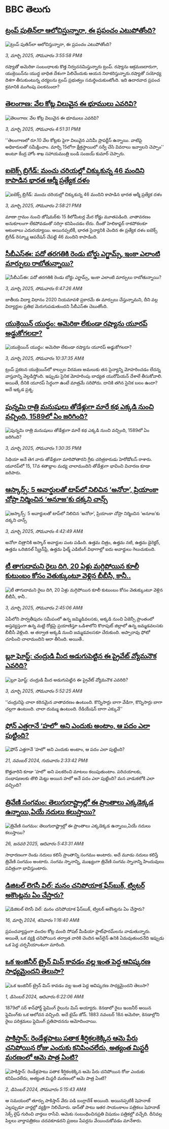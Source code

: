 # BBC తెలుగు## [ట్రంప్ పుతిన్‌లా ఆలోచిస్తున్నారా, ఈ ప్రపంచం ఎటుపోతోంది?](https://www.bbc.com/telugu/articles/cgl0e5yj8d0o?at_campaign=githubrss)![ట్రంప్ పుతిన్‌లా ఆలోచిస్తున్నారా, ఈ ప్రపంచం ఎటుపోతోంది?](https://ichef.bbci.co.uk/ace/standard/240/cpsprodpb/76d6/live/90578700-f842-11ef-9967-9d96c0c1bbff.jpg)_3, మార్చి 2025, సోమవారం 3:55:58 PMకి_రష్యాతో అమెరికా సంబంధాలకు కొత్త నిర్వచనమిస్తున్నారు ట్రంప్. రష్యాను ఆక్రమణదారుగా, యుక్రెయిన్‌ను యుద్ధ బాధిత దేశంగా పిలిచేందుకు ఆయన నిరాకరిస్తున్నారు.రష్యాతో సయోధ్య దిశగా తీసుకుంటున్న చర్యలను ట్రంప్ ప్రభుత్వం సమర్థించుకుంటోంది. ఇది ఉదారవాద ప్రపంచ క్రమానికి ముగింపు పలకనుందా?## [తెలంగాణ: వేల కోట్ల విలువైన ఈ భూములు ఎవరివి?](https://www.bbc.com/telugu/articles/c62z8vx609vo?at_campaign=githubrss)![తెలంగాణ: వేల కోట్ల విలువైన ఈ భూములు ఎవరివి?](https://ichef.bbci.co.uk/ace/standard/240/cpsprodpb/2400/live/c9a3f330-f84d-11ef-8c03-7dfdbeeb2526.jpg)_3, మార్చి 2025, సోమవారం 4:51:31 PMకి_''తెలంగాణలో రూ.10 వేల కోట్లకు పైగా విలువైన ఎనిమీ ప్రాపర్టీస్ ఉన్నాయి. వాటిపై అధికారులతో సమీక్షించాం. మార్చి 15లోగా క్షేత్రస్థాయిలో సర్వే చేసి వివరాలు ఇవ్వాలని చెప్పాం'' అంటూ కేంద్ర హోం శాఖ సహాయమంత్రి బండి సంజయ్ కుమార్ చెప్పారు.## [ఐబెక్స్ బ్రిగేడ్: మంచు చరియల్లో చిక్కుకున్న 46 మందిని కాపాడిన భారత ఆర్మీ ప్రత్యేక దళం](https://www.bbc.com/telugu/articles/cy05j2gkrygo?at_campaign=githubrss)![ఐబెక్స్ బ్రిగేడ్: మంచు చరియల్లో చిక్కుకున్న 46 మందిని కాపాడిన భారత ఆర్మీ ప్రత్యేక దళం](https://ichef.bbci.co.uk/ace/standard/240/cpsprodpb/1314/live/e4a3ede0-f82d-11ef-8c03-7dfdbeeb2526.jpg)_3, మార్చి 2025, సోమవారం 2:58:21 PMకి_మాణా గ్రామం నుంచి జోషిమఠ్‌కు 15 కిలోమీటర్ల మేర రోడ్డు మూతపడింది. వాతావరణం అనుకూలంగా లేకపోవడంతో సరిగ్గా కనిపించడం లేదు. దీంతో హెలికాప్టర్ రాకపోకలకూ ఆటంకాలు ఎదురయ్యాయి. అయినప్పటికీ, భారత సైన్యానికి చెందిన ఈ ప్రత్యేక దళం ఐబెక్స్ బ్రిగేడ్ రెస్క్యూ ఆపరేషన్‌ చేపట్టి 46 మందిని కాపాడింది.## [సీబీఎస్ఈ: పదో తరగతికి రెండు బోర్డు ఎగ్జామ్స్, ఇంకా ఎలాంటి మార్పులు రాబోతున్నాయి?](https://www.bbc.com/telugu/articles/ce3491dkk3ko?at_campaign=githubrss)![సీబీఎస్ఈ: పదో తరగతికి రెండు బోర్డు ఎగ్జామ్స్, ఇంకా ఎలాంటి మార్పులు రాబోతున్నాయి?](https://ichef.bbci.co.uk/ace/standard/240/cpsprodpb/900b/live/e4889330-f768-11ef-841c-1f98008bd439.jpg)_3, మార్చి 2025, సోమవారం 6:47:26 AMకి_జాతీయ విద్యా విధానం 2020 నియమావళి ప్రకారమే ఈ మార్పులు చేస్తున్నామని, దీని వల్ల విద్యార్థుల ప్రతిభ మెరుగుపడుతుందని సీబీఎస్ఈ చెబుతోంది.## [యుక్రెయిన్ యుద్ధం: అమెరికా లేకుండా రష్యాను యూరప్ అడ్డుకోగలదా?](https://www.bbc.com/telugu/articles/ceqjg97vnydo?at_campaign=githubrss)![యుక్రెయిన్ యుద్ధం: అమెరికా లేకుండా రష్యాను యూరప్ అడ్డుకోగలదా?](https://ichef.bbci.co.uk/ace/standard/240/cpsprodpb/2b16/live/70d94f70-f81b-11ef-8dde-aff9d405c81c.jpg)_3, మార్చి 2025, సోమవారం 10:37:35 AMకి_ట్రంప్ ప్రకటన యుక్రెయిన్‌లో కాల్పుల విరమణ అమలుకు తన సైన్యాన్ని మోహరించడం లేదన్న వాస్తవాన్ని వెల్లడిస్తోంది. ఇప్పుడు సైనిక మోహరింపు బాధ్యత యురోపియన్ దేశాలే తీసుకోవాలి. అయితే, దీనికి యూరప్ సిద్ధంగా ఉంటే మాత్రమే సరిపోదు. దానికి తగిన సైనిక బలం ఉందా? అదే ఇక్కడ ప్రశ్న.## [పున్నమి రాత్రి మనుషులు తోడేళ్లుగా మారే కథ ఎక్కడి నుంచి వచ్చింది, 1589లో ఏం జరిగింది? ](https://www.bbc.com/telugu/articles/c04n63r6qw7o?at_campaign=githubrss)![పున్నమి రాత్రి మనుషులు తోడేళ్లుగా మారే కథ ఎక్కడి నుంచి వచ్చింది, 1589లో ఏం జరిగింది? ](https://ichef.bbci.co.uk/ace/standard/240/cpsprodpb/9a0b/live/9903abd0-e943-11ef-a819-277e390a7a08.jpg)_3, మార్చి 2025, సోమవారం 1:30:35 PMకి_సిథియా అనే తెగ వారు తోడేళ్లుగా మారిపోతారని గ్రీకు చరిత్రకారుడు హెరోడోటస్ రాశారు. యూరప్‌లో 15, 17వ శతాబ్దాల మధ్య చాలామందిని తోడేళ్లుగా భావించి విచారణ కూడా జరిపారు.## [ఆస్కార్స్: 5 అవార్డులతో టాప్‌‌లో నిలిచిన ‘అనోరా’, ప్రియాంకా చోప్రా నిర్మించిన ‘అనూజ’కు దక్కని చాన్స్ ](https://www.bbc.com/telugu/articles/c20lq3v175go?at_campaign=githubrss)![ఆస్కార్స్: 5 అవార్డులతో టాప్‌‌లో నిలిచిన ‘అనోరా’, ప్రియాంకా చోప్రా నిర్మించిన ‘అనూజ’కు దక్కని చాన్స్ ](https://ichef.bbci.co.uk/ace/standard/240/cpsprodpb/b45e/live/747b2490-f7ea-11ef-8c03-7dfdbeeb2526.jpg)_3, మార్చి 2025, సోమవారం 4:42:49 AMకి_అనోరా చిత్రానికి ఆస్కార్ అవార్డుల పంట పడింది.  ఉత్తమ చిత్రం, ఉత్తమ నటి, ఉత్తమ డైరెక్టర్,  ఉత్తమ ఒరిజినల్ స్క్రీన్‌ప్లే, ఉత్తమ ఫిల్మ్ ఎడిటింగ్ విభాగాల్లో ఐదు అవార్డులు గెలుచుకుంది.## [టీ తాగుదామని రైలు దిగి, 20 ఏళ్లు మగ్గిపోయిన కూలీ కుటుంబం కోసం వెతుక్కుంటూ వెళ్లిన బీబీసీ, కానీ..](https://www.bbc.com/telugu/articles/cvg1vwgy88po?at_campaign=githubrss)![టీ తాగుదామని రైలు దిగి, 20 ఏళ్లు మగ్గిపోయిన కూలీ కుటుంబం కోసం వెతుక్కుంటూ వెళ్లిన బీబీసీ, కానీ..](https://ichef.bbci.co.uk/ace/standard/240/cpsprodpb/5147/live/96f931d0-f815-11ef-8dde-aff9d405c81c.png)_3, మార్చి 2025, సోమవారం 2:45:06 AMకి_ఏపీలోని పార్వతీపురం సమీపంలో ఉన్న జమ్మిడివలసకు, అక్కడి నుంచి ఏజెన్సీ ప్రాంతంలో అస్తవ్యస్తంగా ఉన్న మట్టి రోడ్లపై ప్రయాణిస్తూ ఒడిశాలోని కొరాపుట్ జిల్లాలో ఉన్న జమ్మడవలసకు బీబీసీ వెళ్లింది. ఆ తర్వాత అక్కడి నుంచి జమ్మడవలసకూ చేరుకుంది. అప్పారావు ఫోటో చూపించి చాలామందిని ఆరా తీసింది. అయితే..## [బ్లూ ఘోస్ట్: చంద్రుడి మీద అడుగుపెట్టిన ఈ ప్రైవేట్ వ్యోమనౌక ఎవరిది?](https://www.bbc.com/telugu/articles/c3w1d5n4w16o?at_campaign=githubrss)![బ్లూ ఘోస్ట్: చంద్రుడి మీద అడుగుపెట్టిన ఈ ప్రైవేట్ వ్యోమనౌక ఎవరిది?](https://ichef.bbci.co.uk/ace/standard/240/cpsprodpb/56c1/live/5ad57570-f7d8-11ef-8c03-7dfdbeeb2526.jpg)_3, మార్చి 2025, సోమవారం 5:52:25 AMకి_‘‘చంద్రునిపై చాలా కఠినమైన వాతావరణం ఉంటుంది. కొన్నిసార్లు బాగా వేడిగా, కొన్నిసార్లు బాగా చల్లగా ఉంటుంది. చాలా దుమ్ము ఉంటుంది. రేడియేషన్ బాగా ఎక్కువే’’## [ఫోన్ ఎత్తగానే ‘హలో’ అని ఎందుకు అంటాం, ఆ పదం ఎలా పుట్టింది?](https://www.bbc.com/telugu/articles/cgj7x7gdjq4o?at_campaign=githubrss)![ఫోన్ ఎత్తగానే ‘హలో’ అని ఎందుకు అంటాం, ఆ పదం ఎలా పుట్టింది?](https://ichef.bbci.co.uk/ace/standard/240/cpsprodpb/0618/live/7a20ebb0-a807-11ef-b21e-5359bd56d02f.jpg)_21, నవంబర్ 2024, గురువారం 2:33:42 PMకి_కొత్తవారిని కూడా ‘హలో’ అని పలకరించి మాటలు కలుపుతుంటాం.  పరిచయాలకు, సంభాషణలకు తొలి మెట్టు అయిన హలో అనే పదం ఎలా పుట్టింది? మన వాడుకలోకి ఎలా వచ్చింది?## [త్రివేణి సంగమం: తెలుగురాష్ట్రాల్లో ఈ ప్రాంతాలు ఎక్కడెక్కడ ఉన్నాయి,ఏయే నదులు కలుస్తాయి? ](https://www.bbc.com/telugu/articles/cz7elrr17jeo?at_campaign=githubrss)![త్రివేణి సంగమం: తెలుగురాష్ట్రాల్లో ఈ ప్రాంతాలు ఎక్కడెక్కడ ఉన్నాయి,ఏయే నదులు కలుస్తాయి? ](https://ichef.bbci.co.uk/ace/standard/240/cpsprodpb/9dad/live/7f50e780-da42-11ef-a37f-eba91255dc3d.jpg)_26, జనవరి 2025, ఆదివారం 5:43:31 AMకి_సాధారణంగా రెండు నదులు కలిసే ప్రాంతాన్ని సంగమం అంటారు. అదే మూడు నదులు కలిస్తే త్రివేణి సంగమం అంటారు. సంగమ స్నానాన్ని, ముఖ్యంగా త్రివేణి సంగమ స్నానాన్ని హిందువులు పవిత్రంగా భావిస్తుంటారు.## [డిజిటల్ లెగసీ విల్: మనం చనిపోయాక ఫేస్‌బుక్, ట్విటర్‌ అకౌంట్లను ఏం చేస్తారు?](https://www.bbc.com/telugu/articles/cx0zl1qeyq2o?at_campaign=githubrss)![డిజిటల్ లెగసీ విల్: మనం చనిపోయాక ఫేస్‌బుక్, ట్విటర్‌ అకౌంట్లను ఏం చేస్తారు?](https://ichef.bbci.co.uk/ace/standard/240/cpsprodpb/bea2/live/2323ffd0-e2d4-11ee-9410-0f893255c2a0.jpg)_16, మార్చి 2024, శనివారం 1:16:40 AMకి_ప్రపంచవ్యాప్తంగా వందల కోట్ల మంది సోషల్ మీడియా ఫ్లాట్‌ఫారమ్‌లను వాడుతున్నారు. అయితే, ఒక వ్యక్తి చనిపోయిన తర్వాత వారికి చెందిన ఆన్‌లైన్ ఉనికి ఏమవుతుందనేది ఇప్పుడు ఒక పెద్ద చర్చనీయాంశంగా మారింది.## [ఒక ఇంజినీర్ ట్రైన్ మిస్ కావడం వల్ల ఇంత పెద్ద ఆవిష్కరణ సాధ్యమైందని తెలుసా?](https://www.bbc.com/telugu/articles/c774y4mdrgdo?at_campaign=githubrss)![ఒక ఇంజినీర్ ట్రైన్ మిస్ కావడం వల్ల ఇంత పెద్ద ఆవిష్కరణ సాధ్యమైందని తెలుసా?](https://ichef.bbci.co.uk/ace/standard/240/cpsprodpb/d07c/live/d2f92490-ab19-11ef-8264-5f9791599833.jpg)_1, డిసెంబర్ 2024, ఆదివారం 6:22:06 AMకి_1879లో సర్ శాన్‌ఫోర్డ్ ఫ్లెమింగ్ రైలును మిస్ అయ్యారు. కెనడాలో రైలు ఇంజనీర్ అయిన ఫ్లెమింగ్‌కు ఒక ఆలోచన వచ్చింది. అదే టైమ్ జోన్‌. 
1883 నవంబర్ 18న అమెరికా, కెనడాల్లోని రైలు పరిశ్రమలు ఫ్లెమింగ్ ప్రతిపాదనను ఆమోదించాయి.## [పాకిస్తాన్: రెండేళ్లపాటు పతాక శీర్షికలకెక్కిన ఆమె పేరు  చనిపోయిన రోజు ఎందుకు కనిపించలేదు,  అత్యంత మిస్టరీ మరణంలో ఆమె పాత్ర ఏంటి? ](https://www.bbc.com/telugu/articles/c33dnv8l5yro?at_campaign=githubrss)![పాకిస్తాన్: రెండేళ్లపాటు పతాక శీర్షికలకెక్కిన ఆమె పేరు  చనిపోయిన రోజు ఎందుకు కనిపించలేదు,  అత్యంత మిస్టరీ మరణంలో ఆమె పాత్ర ఏంటి? ](https://ichef.bbci.co.uk/ace/standard/240/cpsprodpb/62a1/live/cea16000-aff7-11ef-bdf5-b7cb2fa86e10.png)_2, డిసెంబర్ 2024, సోమవారం 5:15:43 AMకి_ఆ సమయంలో తూర్పు పాకిస్తాన్ వేరు పడి బంగ్లాదేశ్ అయింది. అయినప్పటికీ షెహనాజ్ ఎల్లప్పుడూ వార్తల్లో వ్యక్తిగా నిలిచేవారు. డాన్‌తో పాటు ఇతర సాయంకాలం పత్రికలు షెహనాజ్ సెక్స్ లైఫ్ గురించి వార్తలు రాసేవి. ఆమెకు సంబంధించినప్రతి విషయం పత్రికల్లో వచ్చేది. దీనివల్ల పిల్లలు వార్తాపత్రికలు చదవకూడదని ప్రజలు పేపర్లను వేయించుకోవడం మానేశారు.